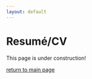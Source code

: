 ```yaml
---
layout: default
---
```


# Resumé/CV

This page is under construction!

<!-- I will figure out how to imbed my resumé and CV pdfs here. -->

<!-- ![CV_20221102](/assets/pdf/CV_20221102.pdf "Curriculum Vitae Updated 2022/11/02") -->

[return to main page](./)
